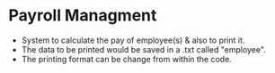 # Payroll Managment

- System to calculate the pay of employee(s) & also to print it. 
- The data to be printed would be saved in a .txt called "employee".
- The printing format can be change from within the code.
